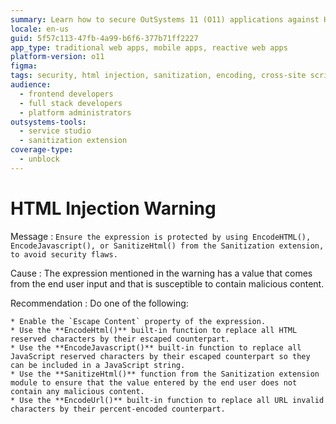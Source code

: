 ```yaml
---
summary: Learn how to secure OutSystems 11 (O11) applications against HTML injection by using encoding and sanitization functions.
locale: en-us
guid: 5f57c113-47fb-4a99-b6f6-377b71ff2227
app_type: traditional web apps, mobile apps, reactive web apps
platform-version: o11
figma:
tags: security, html injection, sanitization, encoding, cross-site scripting
audience:
  - frontend developers
  - full stack developers
  - platform administrators
outsystems-tools:
  - service studio
  - sanitization extension
coverage-type:
  - unblock
---
```


# HTML Injection Warning

Message
:   `Ensure the expression is protected by using EncodeHTML(), EncodeJavascript(), or SanitizeHtml() from the Sanitization extension, to avoid security flaws.`

Cause
:   The expression mentioned in the warning has a value that comes from the end user input and that is susceptible to contain malicious content.

Recommendation
:   Do one of the following:

    * Enable the `Escape Content` property of the expression.
    * Use the **EncodeHtml()** built-in function to replace all HTML reserved characters by their escaped counterpart.
    * Use the **EncodeJavascript()** built-in function to replace all JavaScript reserved characters by their escaped counterpart so they can be included in a JavaScript string.
    * Use the **SanitizeHtml()** function from the Sanitization extension module to ensure that the value entered by the end user does not contain any malicious content.
    * Use the **EncodeUrl()** built-in function to replace all URL invalid characters by their percent-encoded counterpart.
